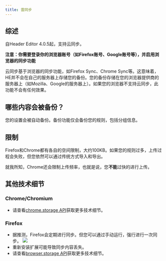 ```yaml
---
title: 雲同步
---
```


## 综述

自Header Editor 4.0.5起，支持云同步。

**注意：你需要登录你的浏览器账号（如Firefox账号、Google账号等），并启用浏览器的同步功能**

云同步基于浏览器的同步功能，如Firefox Sync、Chrome Sync等。这意味着，HE并不会在自己的服务器上存储您的备份。您的备份存储在您的浏览器提供商的服务器上（如Mozilla、Google的服务器上）。如果您的浏览器不支持云同步，此功能不会有任何效果。

## 哪些内容会被备份？

您的设置会被自动备份。备份功能仅会备份您的规则，包括分组信息。

## 限制

Firefox和Chrome都有各自的空间限制，大约100KB。如果您的规则过多，上传过程会失败，但您依然可以通过传统方式导入和导出。

就我所知，Chrome还会限制上传频率，也就是说，您**不能**过快的进行上传。

## 其他技术细节

### Chrome/Chromium

* 请查看[chrome.storage API](https://developer.chrome.com/extensions/storage#property-sync)获取更多技术细节。

### Firefox

* 据推测，Firefox会定期进行同步。但您可以通过手动运行，强行进行一次同步。
![](https://user-images.githubusercontent.com/886325/41821498-e081fe7e-77e1-11e8-81de-03a09d826cb9.png)
* 重新安装扩展可能导致同步内容丢失。
* 请查看[browser.storage API](https://developer.mozilla.org/en-US/docs/Mozilla/Add-ons/WebExtensions/API/storage)获取更多技术细节。
